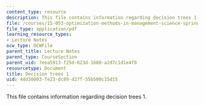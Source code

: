 ```yaml
---
content_type: resource
description: This file contains information regarding decision trees 1.
file: /courses/15-053-optimization-methods-in-management-science-spring-2013/4dd30003fe23dc89d27f55b500c15d15_MIT15_053S13_lec18.pdf
file_type: application/pdf
learning_resource_types:
- Lecture Notes
ocw_type: OCWFile
parent_title: Lecture Notes
parent_type: CourseSection
parent_uid: 7eea5913-f25d-623d-1680-a2d7c1d1e4f0
resourcetype: Document
title: Decision trees 1
uid: 4dd30003-fe23-dc89-d27f-55b500c15d15
---
```

This file contains information regarding decision trees 1.